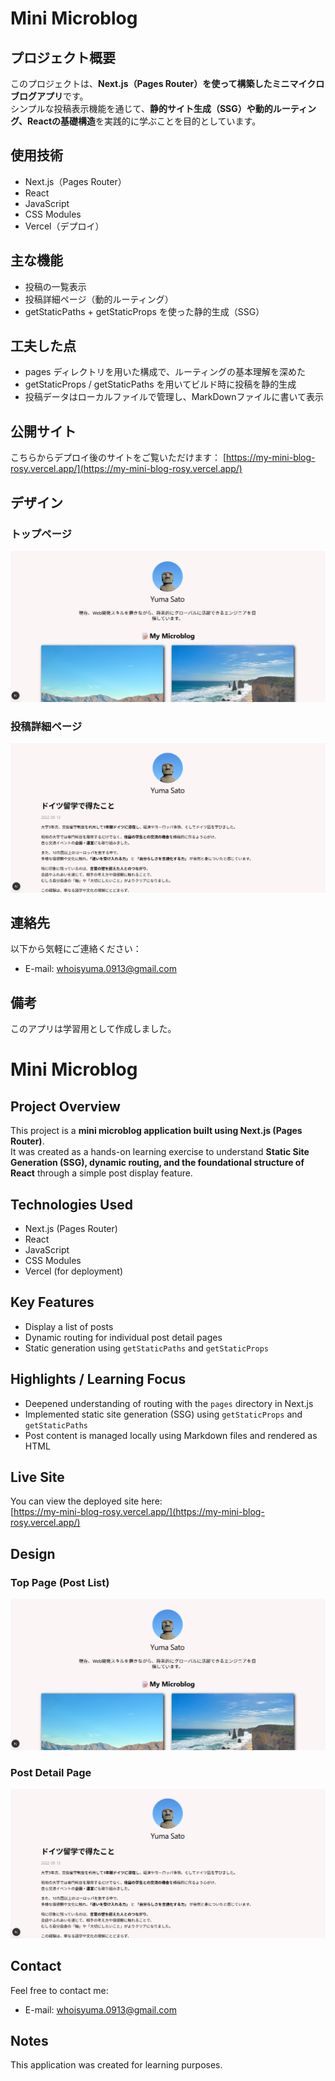 # Mini Microblog

## プロジェクト概要

このプロジェクトは、**Next.js（Pages Router）を使って構築したミニマイクロブログアプリ**です。  
シンプルな投稿表示機能を通じて、**静的サイト生成（SSG）や動的ルーティング、Reactの基礎構造**を実践的に学ぶことを目的としています。

## 使用技術

- Next.js（Pages Router）
- React
- JavaScript
- CSS Modules
- Vercel（デプロイ）

## 主な機能

- 投稿の一覧表示
- 投稿詳細ページ（動的ルーティング）
- getStaticPaths + getStaticProps を使った静的生成（SSG）

## 工夫した点

- pages ディレクトリを用いた構成で、ルーティングの基本理解を深めた  
- getStaticProps / getStaticPaths を用いてビルド時に投稿を静的生成  
- 投稿データはローカルファイルで管理し、MarkDownファイルに書いて表示

## 公開サイト

こちらからデプロイ後のサイトをご覧いただけます：
[https://my-mini-blog-rosy.vercel.app/](https://my-mini-blog-rosy.vercel.app/)

## デザイン

### トップページ
![投稿一覧ページ](./public/design01.png)

### 投稿詳細ページ
![投稿詳細ページ](./public/design02.png)

## 連絡先

以下から気軽にご連絡ください：
- E-mail: [whoisyuma.0913@gmail.com](whoisyuma.0913@gmail.com)

## 備考

このアプリは学習用として作成しました。

# Mini Microblog

## Project Overview

This project is a **mini microblog application built using Next.js (Pages Router)**.  
It was created as a hands-on learning exercise to understand **Static Site Generation (SSG), dynamic routing, and the foundational structure of React** through a simple post display feature.

## Technologies Used

- Next.js (Pages Router)  
- React  
- JavaScript  
- CSS Modules  
- Vercel (for deployment)

## Key Features

- Display a list of posts  
- Dynamic routing for individual post detail pages  
- Static generation using `getStaticPaths` and `getStaticProps`

## Highlights / Learning Focus

- Deepened understanding of routing with the `pages` directory in Next.js  
- Implemented static site generation (SSG) using `getStaticProps` and `getStaticPaths`  
- Post content is managed locally using Markdown files and rendered as HTML

## Live Site

You can view the deployed site here:    
[https://my-mini-blog-rosy.vercel.app/](https://my-mini-blog-rosy.vercel.app/)

## Design

### Top Page (Post List)

![Post List Page](./public/design01.png)

### Post Detail Page

![Post Detail Page](./public/design02.png)

## Contact

Feel free to contact me:  
- E-mail: [whoisyuma.0913@gmail.com](mailto:whoisyuma.0913@gmail.com)

## Notes

This application was created for learning purposes.

